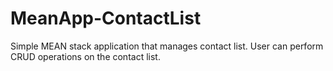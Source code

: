 # MeanApp-ContactList
Simple MEAN stack application that manages contact list. User can perform CRUD operations on the contact list.
